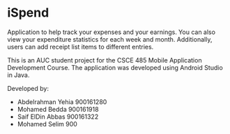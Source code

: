 # iSpend
Application to help track your expenses and your earnings. You can also view your expenditure statistics for each week and month. Additionally, users can add receipt list items to different entries.

This is an AUC student project for the CSCE 485 Mobile Application Development Course. The application was developed using Android Studio in Java.

Developed by:
- Abdelrahman Yehia 900161280
- Mohamed Bedda     900161918
- Saif ElDin Abbas  900161322
- Mohamed Selim     900
